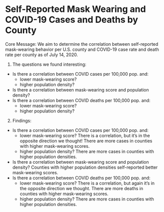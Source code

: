 # Self-Reported Mask Wearing and COVID-19 Cases and Deaths by County

Core Message: We aim to determine the correlation between self-reported mask-wearing behavior per U.S. county and COVID-19 case rate and death rate per county as of July 14, 2020.

1.	The questions we found interesting:
  - Is there a correlation between COVID cases per 100,000 pop. and:
    - lower mask-wearing score?
    - higher population density?
  - Is there a correlation between mask-wearing score and population density?
  - Is there a correlation between COVID deaths per 100,000 pop. and:
    - lower mask-wearing score?
    - higher population density?

2.	Findings:
  - Is there a correlation between COVID cases per 100,000 pop. and:
    - lower mask-wearing score? There is a correlation, but it’s in the opposite direction we thought! There are more cases in counties with higher mask-wearing scores.
    - higher population density? There are more cases in counties with higher population densities.
  - Is there a correlation between mask-wearing score and population density? Counties with higher population densities self-reported better mask-wearing scores.
  - Is there a correlation between COVID deaths per 100,000 pop. and:
    - lower mask-wearing score? There is a correlation, but again it’s in the opposite direction we thought. There are more deaths in counties with higher mask-wearing scores.
    - higher population density? There are more cases in counties with higher population densities.
